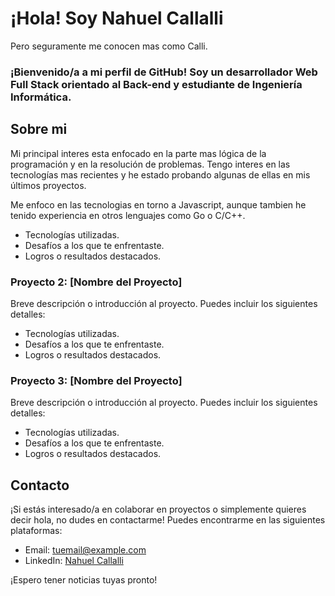 # ¡Hola! Soy Nahuel Callalli

Pero seguramente me conocen mas como Calli.

### ¡Bienvenido/a a mi perfil de GitHub! Soy un desarrollador Web Full Stack orientado al Back-end y estudiante de Ingeniería Informática.

## Sobre mi

Mi principal interes esta enfocado en la parte mas lógica de la programación y en la resolución de problemas. Tengo interes en las tecnologías mas recientes y he estado probando algunas de ellas en mis últimos proyectos.

Me enfoco en las tecnologias en torno a Javascript, aunque tambien he tenido experiencia en otros lenguajes como Go o C/C++. 

- Tecnologías utilizadas.
- Desafíos a los que te enfrentaste.
- Logros o resultados destacados.

### Proyecto 2: [Nombre del Proyecto]

Breve descripción o introducción al proyecto. Puedes incluir los siguientes detalles:

- Tecnologías utilizadas.
- Desafíos a los que te enfrentaste.
- Logros o resultados destacados.

### Proyecto 3: [Nombre del Proyecto]

Breve descripción o introducción al proyecto. Puedes incluir los siguientes detalles:

- Tecnologías utilizadas.
- Desafíos a los que te enfrentaste.
- Logros o resultados destacados.

## Contacto

¡Si estás interesado/a en colaborar en proyectos o simplemente quieres decir hola, no dudes en contactarme! Puedes encontrarme en las siguientes plataformas:

- Email: tuemail@example.com
- LinkedIn: [Nahuel Callalli](https://www.linkedin.com/in/nahuel-callalli-3a58871aa/)
<!--   - Sitio web: [Tú Sitio Web](https://www.tusitio.com)-->

¡Espero tener noticias tuyas pronto!
